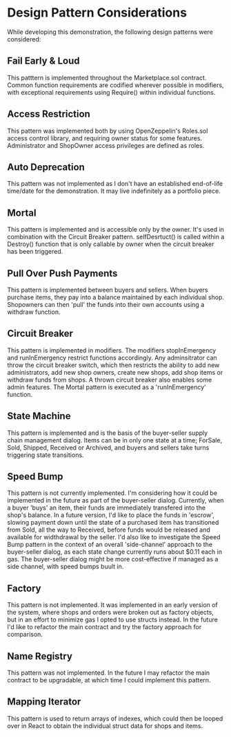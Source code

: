 # Design Pattern Considerations
While developing this demonstration, the following design patterns were considered:

## Fail Early & Loud
This patttern is implemented throughout the Marketplace.sol contract. Common function requirements are codified wherever possible in modifiers, with exceptional requirements using Require() within individual functions.

## Access Restriction
This pattern was implemented both by using OpenZeppelin's Roles.sol access control library, and requiring owner status for some features. Administrator and ShopOwner access privileges are defined as roles.

## Auto Deprecation
This pattern was not implemented as I don't have an established end-of-life time/date  for the demonstration. It may live indefinitely as a portfolio piece.

## Mortal
This pattern is implemented and is accessible only by the owner. It's used in combination with the Circuit Breaker pattern. selfDesrtuct() is called within a Destroy() function that is only callable by owner when the circuit breaker has been triggered.

## Pull Over Push Payments
This pattern is implemented between buyers and sellers. When buyers purchase items, they pay into a balance maintained by each individual shop. Shopowners can then 'pull' the funds into their own accounts using a withdraw function.

## Circuit Breaker
This pattern is implemented in modifiers. The modifiers stopInEmergency and runInEmergency restrict functions accordingly. Any adminsitrator can throw the circuit breaker switch, which then restricts the ability to add new administrators, add new shop owners, create new shops, add shop items or withdraw funds from shops. A thrown circuit breaker also enables some admin features. The Mortal pattern is executed as a 'runInEmergency' function. 

## State Machine
This pattern is implemented and is the basis of the buyer-seller supply chain management dialog. Items can be in only one state at a time; ForSale, Sold, Shipped, Received or Archived, and buyers and sellers take turns triggering state transitions.

## Speed Bump
This pattern is not currently implemented. I'm considering how it could be implemented in the future as part of the buyer-seller dialog. Currently, when a buyer 'buys' an item, their funds are immediately transfered into the shop's balance. In a future version, I'd like to place the funds in 'escrow', slowing payment down until the state of a purchased item has transitioned from Sold, all the way to Received, before funds would be released and available for widthdrawal by the seller. I'd also like to investigate the Speed Bump pattern in the context of an overall 'side-channel' approach to the buyer-seller dialog, as each state change currently runs about $0.11 each in gas. The buyer-seller dialog might be more cost-effective if managed as a side channel, with speed bumps buult in.

## Factory
This pattern is not implemented. It was implemented in an early version of the system, where shops and orders were broken out as factory objects, but in an effort to minimize gas I opted to use structs instead. In the future I'd like to refactor the main contract and try the factory approach for comparison.

## Name Registry
This pattern was not implemented. In the future I may refactor the main contract to be upgradable, at which time I could implement this pattern.

## Mapping Iterator
This pattern is used to return arrays of indexes, which could then be looped over in React to obtain the individual struct data for shops and items.
